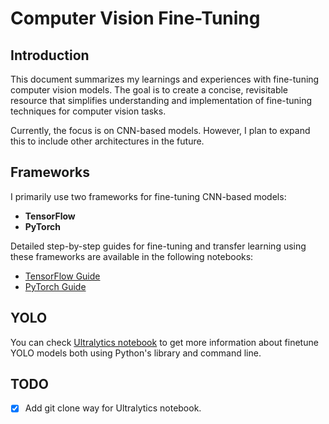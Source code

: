 # Computer Vision Fine-Tuning

## Introduction

This document summarizes my learnings and experiences with fine-tuning computer vision models. The goal is to create a concise, revisitable resource that simplifies understanding and implementation of fine-tuning techniques for computer vision tasks.

Currently, the focus is on CNN-based models. However, I plan to expand this to include other architectures in the future.

## Frameworks

I primarily use two frameworks for fine-tuning CNN-based models:

- **TensorFlow**  
- **PyTorch**

Detailed step-by-step guides for fine-tuning and transfer learning using these frameworks are available in the following notebooks:  

- [TensorFlow Guide](Tensorflow.ipynb)
- [PyTorch Guide](Pytorch.ipynb)

## YOLO

You can check [Ultralytics notebook](Ultralytics.ipynb) to get more information about finetune YOLO models both using Python's library and command line.

## TODO

- [X] Add git clone way for Ultralytics notebook.

